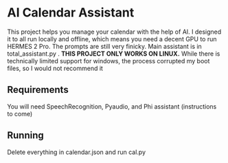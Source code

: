 # AI Calendar Assistant
This project helps you manage your calendar with the help of AI. I designed it to all run locally and offline, which means you need a decent GPU to run HERMES 2 Pro. The prompts are still very finicky. Main assistant is in total_assistant.py . **THIS PROJECT ONLY WORKS ON LINUX.** While there is technically limited support for windows, the process corrupted my boot files, so I would not recommend it 
## Requirements
You will need SpeechRecognition, Pyaudio, and Phi assistant (instructions to come)
## Running
Delete everything in calendar.json and run cal.py